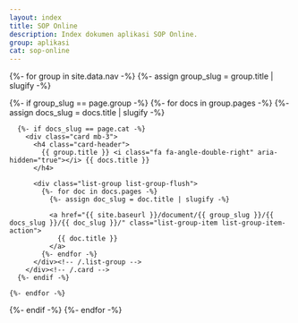 ```yaml
---
layout: index
title: SOP Online
description: Index dokumen aplikasi SOP Online.
group: aplikasi
cat: sop-online
---
```


{%- for group in site.data.nav -%}
  {%- assign group_slug = group.title | slugify -%}

  {%- if group_slug == page.group -%}
    {%- for docs in group.pages -%}
      {%- assign docs_slug = docs.title | slugify -%}

      {%- if docs_slug == page.cat -%}
        <div class="card mb-3">
          <h4 class="card-header">
            {{ group.title }} <i class="fa fa-angle-double-right" aria-hidden="true"></i> {{ docs.title }}
          </h4>

          <div class="list-group list-group-flush">
            {%- for doc in docs.pages -%}
              {%- assign doc_slug = doc.title | slugify -%}

              <a href="{{ site.baseurl }}/document/{{ group_slug }}/{{ docs_slug }}/{{ doc_slug }}/" class="list-group-item list-group-item-action">
                {{ doc.title }}
              </a>
            {%- endfor -%}
          </div><!-- /.list-group -->
        </div><!-- /.card -->
      {%- endif -%}

    {%- endfor -%}
  {%- endif -%}
{%- endfor -%}
